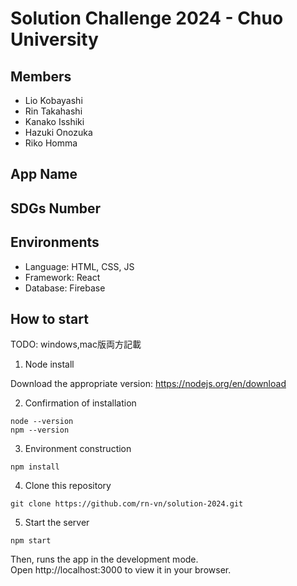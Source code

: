 # Solution Challenge 2024 - Chuo University

## Members
- Lio Kobayashi
- Rin Takahashi
- Kanako Isshiki
- Hazuki Onozuka
- Riko Homma

## App Name

## SDGs Number

## Environments
- Language: HTML, CSS, JS
- Framework: React
- Database: Firebase

## How to start
TODO: windows,mac版両方記載

1. Node install

Download the appropriate version: https://nodejs.org/en/download

2. Confirmation of installation
```
node --version
npm --version
```

3. Environment construction
```
npm install
```

4. Clone this repository
```
git clone https://github.com/rn-vn/solution-2024.git
```

5. Start the server
```
npm start
```
Then, runs the app in the development mode. <br>
Open http://localhost:3000 to view it in your browser.

